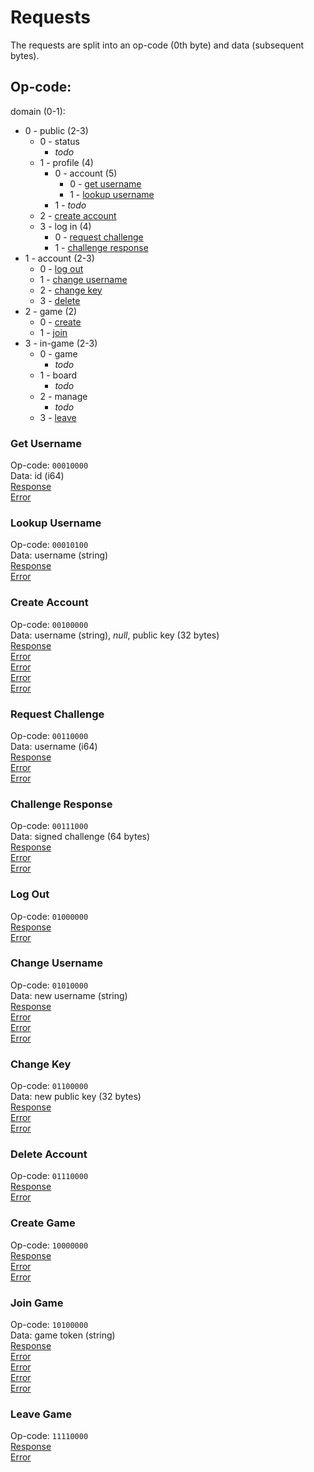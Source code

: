 # Requests

The requests are split into an op-code (0th byte) and data (subsequent bytes).

## Op-code:

domain (0-1):
- 0 - public (2-3)
  - 0 - status
    - *todo*
  - 1 - profile (4)
    - 0 - account (5)
      - 0 - [get username](#get-username)
      - 1 - [lookup username](#lookup-username)
    - 1 - *todo*
  - 2 - [create account](#create-account)
  - 3 - log in (4)
    - 0 - [request challenge](#request-challenge)
    - 1 - [challenge response](#challenge-response)
- 1 - account (2-3)
  - 0 - [log out](#log-out)
  - 1 - [change username](#change-username)
  - 2 - [change key](#change-key)
  - 3 - [delete](#delete-account)
- 2 - game (2)
    - 0 - [create](#create-game)
    - 1 - [join](#join-game)
- 3 - in-game (2-3)
    - 0 - game
      - *todo*
    - 1 - board
      - *todo*
    - 2 - manage
      - *todo*
    - 3 - [leave](#leave-game)

### Get Username

Op-code: `00010000`  
Data: id (i64)  
[Response](./response.md#username)  
[Error](./response.md#unknown-id)

### Lookup Username

Op-code: `00010100`  
Data: username (string)  
[Response](./response.md#account-id)  
[Error](./response.md#unknown-username)

### Create Account

Op-code: `00100000`  
Data: username (string), *null*, public key (32 bytes)  
[Response](./response.md#confirmation)  
[Error](./response.md#logged-in)  
[Error](./response.md#invalid-username)  
[Error](./response.md#username-in-use)  
[Error](./response.md#invalid-public-key)

### Request Challenge

Op-code: `00110000`  
Data: username (i64)  
[Response](./response.md#log-in-challenge)  
[Error](./response.md#logged-in)  
[Error](./response.md#unknown-username)

### Challenge Response

Op-code: `00111000`  
Data: signed challenge (64 bytes)  
[Response](./response.md#confirmation)  
[Error](./response.md#no-challenge-request)  
[Error](./response.md#log-in-failed)

### Log Out

Op-code: `01000000`  
[Response](./response.md#confirmation)  
[Error](./response.md#not-logged-in)

### Change Username

Op-code: `01010000`  
Data: new username (string)  
[Response](./response.md#confirmation)  
[Error](./response.md#not-logged-in)  
[Error](./response.md#invalid-username)  
[Error](./response.md#username-in-use)

### Change Key

Op-code: `01100000`  
Data: new public key (32 bytes)  
[Response](./response.md#confirmation)  
[Error](./response.md#not-logged-in)  
[Error](./response.md#invalid-public-key)

### Delete Account

Op-code: `01110000`  
[Response](./response.md#confirmation)  
[Error](./response.md#not-logged-in)

### Create Game

Op-code: `10000000`  
[Response](./response.md#game-token)  
[Error](./response.md#in-game)  
[Error](./response.md#not-logged-in)

### Join Game

Op-code: `10100000`  
Data: game token (string)  
[Response](./response.md#confirmation)  
[Error](./response.md#in-game)  
[Error](./response.md#not-logged-in)  
[Error](./response.md#invalid-game-id)  
[Error](./response.md#unknown-game-id)

### Leave Game

Op-code: `11110000`  
[Response](./response.md#confirmation)  
[Error](./response.md#not-in-game)

